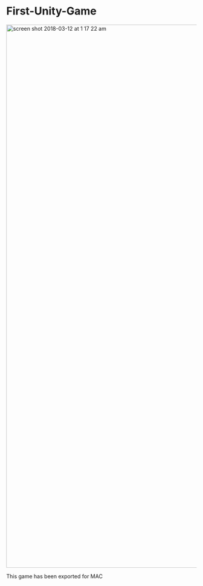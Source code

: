 # First-Unity-Game
<img width="1440" alt="screen shot 2018-03-12 at 1 17 22 am" src="https://user-images.githubusercontent.com/31414276/37257844-846474ae-2594-11e8-93e0-0b9e7f210645.png">


This game has been exported for MAC
